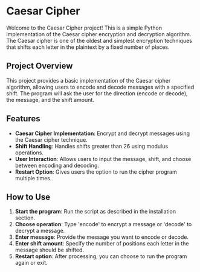# Caesar Cipher

Welcome to the Caesar Cipher project! This is a simple Python implementation of the Caesar cipher encryption and decryption algorithm. The Caesar cipher is one of the oldest and simplest encryption techniques that shifts each letter in the plaintext by a fixed number of places.

## Project Overview

This project provides a basic implementation of the Caesar cipher algorithm, allowing users to encode and decode messages with a specified shift. The program will ask the user for the direction (encode or decode), the message, and the shift amount.

## Features

- **Caesar Cipher Implementation**: Encrypt and decrypt messages using the Caesar cipher technique.
- **Shift Handling**: Handles shifts greater than 26 using modulus operations.
- **User Interaction**: Allows users to input the message, shift, and choose between encoding and decoding.
- **Restart Option**: Gives users the option to run the cipher program multiple times.

## How to Use

1. **Start the program**: Run the script as described in the installation section.
2. **Choose operation**: Type 'encode' to encrypt a message or 'decode' to decrypt a message.
3. **Enter message**: Provide the message you want to encode or decode.
4. **Enter shift amount**: Specify the number of positions each letter in the message should be shifted.
5. **Restart option**: After processing, you can choose to run the program again or exit.



